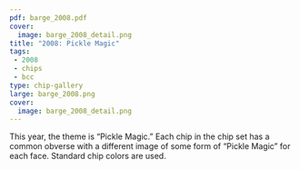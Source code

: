 ```yaml
---
pdf: barge_2008.pdf
cover:
  image: barge_2008_detail.png
title: "2008: Pickle Magic"
tags:
 - 2008
 - chips
 - bcc
type: chip-gallery
large: barge_2008.png
cover:
  image: barge_2008_detail.png
---
```


This year, the theme is &#8220;Pickle Magic.&#8221; Each chip in the chip set
has a common obverse with a different image of some form of &#8220;Pickle
Magic&#8221; for each face. Standard chip colors are used.
